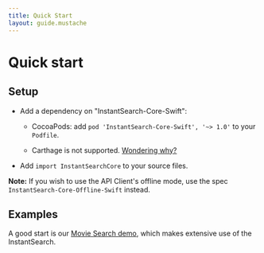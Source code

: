 ```yaml
---
title: Quick Start
layout: guide.mustache
---
```


# Quick start

## Setup

- Add a dependency on "InstantSearch-Core-Swift":

    - CocoaPods: add `pod 'InstantSearch-Core-Swift', '~> 1.0'` to your `Podfile`.

    - Carthage is not supported. [Wondering why?](./miscellaneous.html#why-is-carthage-not-supported)

- Add `import InstantSearchCore` to your source files.

**Note:** If you wish to use the API Client's offline mode, use the spec `InstantSearch-Core-Offline-Swift` instead.


## Examples

A good start is our [Movie Search demo](https://github.com/algolia/algolia-swift-demo), which makes extensive use of the InstantSearch.
